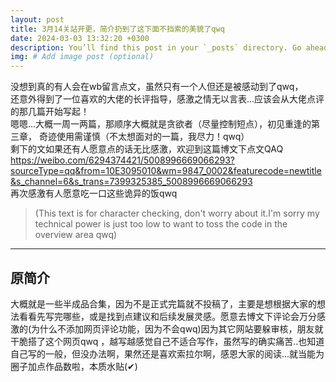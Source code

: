 ```yaml
---
layout: post
title: 3月14关站开更，简介扔到了这下面不挡索的美貌了qwq
date: 2024-03-03 13:32:20 +0300
description: You’ll find this post in your `_posts` directory. Go ahead and edit it and re-build the site to see your changes. # Add post description (optional)
img: # Add image post (optional)
---
```

没想到真的有人会在wb留言点文，虽然只有一个人但还是被感动到了qwq，\
还意外得到了一位喜欢的大佬的长评指导，感激之情无以言表...应该会从大佬点评的那几篇开始写起！\
嗯嗯...大概一周一两篇，那顺序大概就是贪欲者（尽量控制短点），初见重逢的第三章，
奇迹使用需谨慎（不太想面对的一篇，我尽力！qwq）  
剩下的文如果还有人愿意点的话无比感激，欢迎到这篇博文下点文QAQ \
 https://weibo.com/6294374421/5008996669066293?sourceType=qq&from=10E3095010&wm=9847_0002&featurecode=newtitle&s_channel=6&s_trans=7399325385_5008996669066293  
再次感激有人愿意吃一口这些诡异的饭qwq
>(This text is for character checking, don't worry about it.I'm sorry my technical power is just too low to want to toss the code in the overview area qwq)  
-------------------------------------------------------------------------

## 原简介
大概就是一些半成品合集，因为不是正式完篇就不投稿了，主要是想根据大家的想法看看先写完哪些，或是找到点建议和后续发展灵感。愿意去博文下评论会万分感激的(为什么不添加网页评论功能，因为不会qwq)因为其它网站要躲审核，朋友就干脆搭了这个网页qwq  ，越写越感觉自己不适合写作，虽然写的确实痛苦..也知道自己写的一般，但没办法啊，果然还是喜欢索拉尔啊，感恩大家的阅读...就当能为圈子加点作品数啦，本质水贴(✔)   

